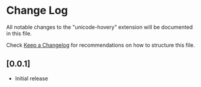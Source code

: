 # Change Log

All notable changes to the "unicode-hovery" extension will be documented in this file.

Check [Keep a Changelog](http://keepachangelog.com/) for recommendations on how to structure this file.

## [0.0.1]

- Initial release